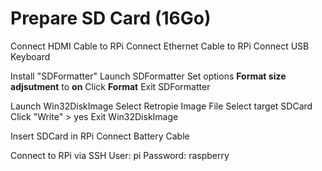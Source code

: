 # Prepare SD Card (16Go)

Connect HDMI Cable to RPi
Connect Ethernet Cable to RPi
Connect USB Keyboard

Install "SDFormatter"
Launch SDFormatter
Set options **Format size adjsutment** to **on**
Click **Format**
Exit SDFormatter

Launch Win32DiskImage
Select Retropie Image File
Select target SDCard
Click "Write" > yes
Exit Win32DiskImage

Insert SDCard in RPi
Connect Battery Cable

Connect to RPi via SSH
User: pi
Password: raspberry
